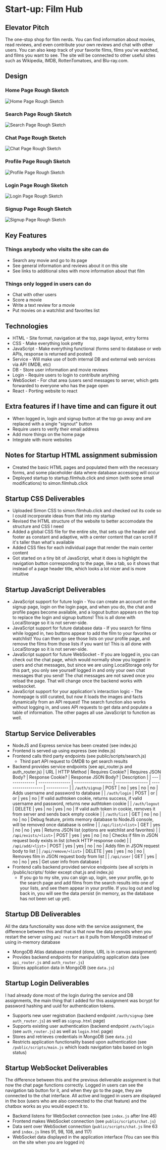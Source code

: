 # Start-up: Film Hub

## Elevator Pitch

The one-stop shop for film nerds. You can find information about movies, read reviews, and even contribute your own reviews and chat with other users. You can also keep track of your favorite films, films you've watched, and films you want to see. The site will be connected to other useful sites such as Wikipedia, IMDB, RottenTomatoes, and Blu-ray.com.

## Design

### Home Page Rough Sketch

![Home Page Rough Sketch](public/images/StartupSketchHomePage.png)

### Search Page Rough Sketch

![Search Page Rough Sketch](public/images/StartupSketchSearchPage.png)

### Chat Page Rough Sketch

![Chat Page Rough Sketch](public/images/StartupSketchChatPage.png)

### Profile Page Rough Sketch

![Profile Page Rough Sketch](public/images/StartupSketchProfilePage.png)

### Login Page Rough Sketch

![Login Page Rough Sketch](public/images/StartupSketchLoginPage.png)

### Signup Page Rough Sketch

![Signup Page Rough Sketch](public/images/StartupSketchSignupPage.png)

## Key Features

### Things anybody who visits the site can do
* Search any movie and go to its page
* See general information and reviews about it on this site
* See links to additional sites with more information about that film

### Things only logged in users can do
* Chat with other users
* Score a movie
* Write a text review for a movie
* Put movies on a watchlist and favorites list

## Technologies

* HTML - Site format, navigation at the top, page layout, entry forms
* CSS - Make everything look pretty
* JavaScript - Make everything functional (forms send to database or web APIs, response is returned and posted)
* Service - Will make use of both internal DB and external web services via API (IMDB, etc)
* DB - Store user information and movie reviews
* Login - Require users to login to contribute anything
* WebSocket - For chat area (users send messages to server, which gets forwarded to everyone who has the page open
* React - Porting website to react

## Extra features if I have time and can figure it out

* When logged in, login and signup button at the top go away and are replaced with a single "signout" button
* Require users to verify their email address
* Add more things on the home page
* Integrate with more websites

## Notes for Startup HTML assignment submission

* Created the basic HTML pages and populated them with the necessary forms, and some placeholder data where database accessing will occur
* Deployed startup to startup.filmhub.click and simon (with some small modifications) to simon.filmhub.click

## Startup CSS Deliverables

* Uploaded Simon CSS to simon.filmhub.click and checked out its code so I could incorporate ideas from that into my startup
* Revised the HTML structure of the website to better accomodate the structure and CSS I need
* Added a global CSS file for the entire site, that sets up the header and footer as constant and adaptive, with a center content that can scroll if it's taller than what's available
* Added CSS files for each individual page that render the main center content
* Got started on a tiny bit of JavaScript, what it does is highlight the navigation button corresponding to the page, like a tab, so it shows that instead of a page header title, which looks a lot nicer and is more intuitive

## Startup JavaScript Deliverables

* JavaScript support for future login - You can create an account on the signup page, login on the login page, and when you do, the chat and profile pages become available, and a logout button appears on the top to replace the login and signup buttons! This is all done with LocalStorage so it is not server-side.
* JavaScript support for future database data - If you search for films while logged in, two buttons appear to add the film to your favorites or watchlist! You can then go see those lists on your profile page, and remove the films from those lists if you want to! This is all done with LocalStorage so it is not server-side.
* JavaScript support for future WebSocket - If you are logged in, you can check out the chat page, which would normally show you logged in users and chat messages, but since we are using LocalStorage only for this part, you only see yourself logged in and only your own chat messages that you send! The chat messages are not saved once you reload the page. That will change once the backend works with websocket.
* JavaScript support for your application's interaction logic - The homepage is still curated, but now it loads the images and facts dynamically from an API request! The search function also works without logging in, and uses API requests to get data and populate a table of information. The other pages all use JavaScript to function as well.

## Startup Service Deliverables

* NodeJS and Express service has been created (see index.js)
* Frontend is served up using express (see index.js)
* Frontend calls third party endpoints (see public/scripts/search.js)
  - Third part API request to OMDB to get search results
* Backend provides service endpoints (see api_router.js and auth_router.js)
  | URL | HTTP Method | Requires Cookie? | Requires JSON Body? | Response Cookie? | Response JSON Body? | Description |
  | --- | ----------- | ---------------- | ------------------- | ---------------- | ------------------- | ----------- |
  | `/auth/signup` | POST | no | yes | no | no | Adds username and password to database |
  | `/auth/login` | POST | or | or | yes | no | If valid authtoken cookie, returns success, if valid username and password, returns new authtoken cookie |
  | `/auth/logout` | DELETE | yes | no | yes | no | If valid auth token in cookie, removes it from server and sends back empty cookie |
  | `/auth/list` | GET | no | no | no | no | Debug feature, prints memory database to NodeJS console, will be removed once database is online |
  | `/api/list/<list>` | GET | yes | no | no | yes | Returns JSON list (options are watchlist and favorites) |
  | `/api/exists/<list>` | POST | yes | yes | no | no | Checks if film in JSON request body exists in list (check HTTP response code) |
  | `/api/add/<list>` | POST | yes | yes | no | no | Adds film in JSON request body to list |
  | `/api/remove/<list>` | DELETE | yes | yes | no | no | Removes film in JSON request body from list |
  | `/api/user` | GET | yes | no | no | yes | Get user info from database |
* Frontend calls backend provided service endpoints (see all scripts in /public/scripts/ folder except chat.js and index.js)
  - If you go to my site, you can sign up, login, see your profile, go to the search page and add films from the search results into one of your lists, and see them appear in your profile. If you log out and log back in, you will see the data persist (in memory, as the database has not been set up yet).

## Startup DB Deliverables

All the data functionality was done with the service assignment, the difference between this and that is that now the data persists when you restart the server using `pm2 restart` as it pulls from MongoDB instead of using in-memory database

* MongoDB Atlas database created (done, URL is in canvas assignment)
* Provides backend endpoints for manipulating application data (see `api_router.js` and `auth_router.js`)
* Stores application data in MongoDB (see `data.js`)

## Startup Login Deliverables

I had already done most of the login during the service and DB assignments, the main thing that I added for this assignment was bcrypt for password hashing and uuid for authentication tokens.

* Supports new user registration (backend endpoint `/auth/signup` (see `auth_router.js`) as well as `signup.html` page)
* Supports existing user authentication (backend endpoint `/auth/login` (see `auth_router.js`) as well as `login.html` page)
* Stores and retrieves credentials in MongoDB (see `data.js`)
* Restricts application functionality based upon authentication (see `/public/scripts/main.js` which loads navigation tabs based on login status)

## Startup WebSocket Deliverables

The difference between this and the previous deliverable assignment is that now the chat page functions correctly. Logged in users can see the navigation tab button for it, and when they go to the page, they are connected to the chat interface. All active and logged in users are displayed in the box (users who are also connected to the chat feature) and the chatbox works as you would expect it to.

* Backend listens for WebSocket connection (see `index.js` after line 46)
* Frontend makes WebSocket connection (see `public/scripts/chat.js`)
* Data sent over WebSocket connection (`public/scripts/chat.js` line 63 and `index.js` lines 91, 98, 108, and 117)
* WebSocket data displayed in the application interface (You can see this on the site when you are logged in)
